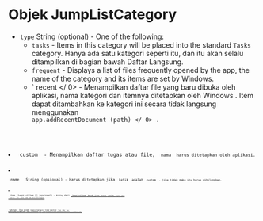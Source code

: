 # Objek JumpListCategory

* `type` String (optional) - One of the following:
  * `tasks` - Items in this category will be placed into the standard `Tasks` category. Hanya ada satu kategori seperti itu, dan itu akan selalu ditampilkan di bagian bawah Daftar Langsung.
  * `frequent` - Displays a list of files frequently opened by the app, the name of the category and its items are set by Windows.
  * ` recent </ 0> - Menampilkan daftar file yang baru dibuka oleh aplikasi, nama kategori dan itemnya ditetapkan oleh Windows . Item dapat ditambahkan ke kategori ini secara tidak langsung menggunakan <code> app.addRecentDocument (path) </ 0> .</li>
<li><code> custom </ 0> - Menampilkan daftar tugas atau file, <code> nama </ 0> harus ditetapkan oleh aplikasi.</li>
</ul></li>
<li><p spaces-before="0"><code> name </ 0>  String (opsional) - Harus ditetapkan jika <code> ketik </ 0> adalah <code> custom </ 0> , jika tidak maka itu harus dihilangkan.</p></li>
<li><p spaces-before="0"><code> item </ 0> JumpListItem [] (opsional) - Array dari <a href="jump-list-item.md"><code> JumpListItem </ 1> benda jika <code> ketik </ 0> adalah <code> tugas </ 0> atau
 <code> kustom < / 0> , jika tidak maka harus dihilangkan.</p></li>
</ul>

<p spaces-before="0"><strong x-id="1"> Catatan: </ 0> Jika objek <code> JumpListCategory </ 1> tidak memiliki <code> tipe </ 1> atau <code> nama </ 1> 
properti yang ditetapkan maka <code> tipe < / 1> diasumsikan <code> tugas </ 1> . If the <code>name` property is set but the `type` property is omitted then the `type` is assumed to be `custom`.</p>
